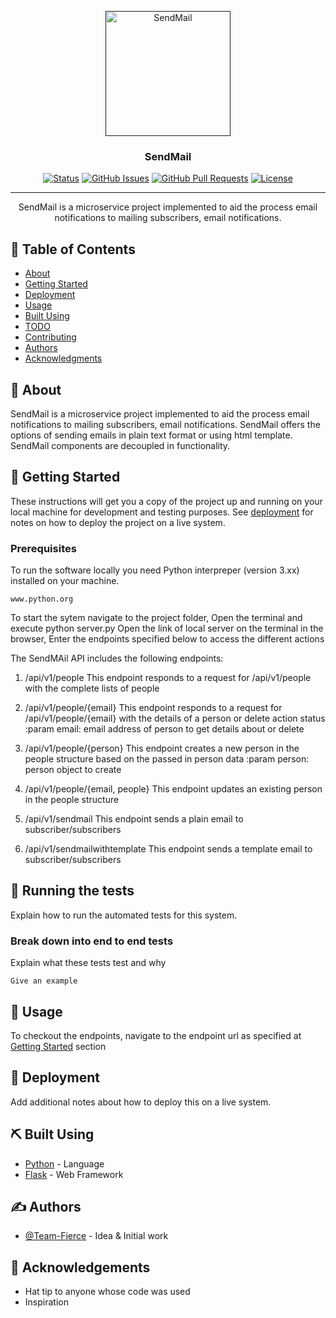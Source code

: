 <p align="center">
  <a href="" rel="noopener">
 <!-- <img width=200px height=200px src="https://i.imgur.com/6wj0hh6.jpg" alt="Project logo"></a> -->
 <img width=200px height=200px src="" alt="SendMail"></a>
</p>

<h3 align="center">SendMail</h3>

<div align="center">

[![Status](https://img.shields.io/badge/status-active-success.svg)]()
[![GitHub Issues](https://img.shields.io/github/issues/gblend/Team-Fierce_SendMail.svg)](https://github.com/gblend/Team-Fierce_SendMail/issues)
[![GitHub Pull Requests](https://img.shields.io/github/issues-pr/gblend/Team-Fierce_SendMail.svg)](https://github.com/gblend/Team-Fierce_SendMail/pulls)
[![License](https://img.shields.io/badge/license-MIT-blue.svg)](/LICENSE)

</div>

---

<p align="center"> SendMail is a microservice project implemented to aid the process email notifications to mailing subscribers, email notifications.
    <br> 
</p>

## 📝 Table of Contents

- [About](#about)
- [Getting Started](#getting_started)
- [Deployment](#deployment)
- [Usage](#usage)
- [Built Using](#built_using)
- [TODO](../TODO.md)
- [Contributing](../CONTRIBUTING.md)
- [Authors](#authors)
- [Acknowledgments](#acknowledgement)

## 🧐 About <a name = "about"></a>

SendMail is a microservice project implemented to aid the process email notifications to mailing subscribers, email notifications. SendMail offers the options of sending emails in plain text format or using html template. SendMail components are decoupled in functionality.



## 🏁 Getting Started <a name = "getting_started"></a>

These instructions will get you a copy of the project up and running on your local machine for development and testing purposes. See [deployment](#deployment) for notes on how to deploy the project on a live system.

### Prerequisites

To run the software locally you need Python interpreper (version 3.xx) installed on your machine.

```
www.python.org
```

To start the sytem navigate to the project folder,
Open the terminal and execute python server.py
Open the link of local server on the terminal in the browser,
Enter the endpoints specified below to access the different actions

The SendMAil API includes the following endpoints:

1. /api/v1/people 
   This endpoint responds to a request for /api/v1/people
   with the complete lists of people

2. /api/v1/people/{email} 
    This endpoint responds to a request for /api/v1/people/{email}
    with the details of a person or delete action status
    :param email:   email address of person to get details about or delete

3. /api/v1/people/{person} 
    This endpoint creates a new person in the people structure
    based on the passed in person data
    :param person:   person object to create

4. /api/v1/people/{email, people}
    This endpoint updates an existing person in the people structure

5. /api/v1/sendmail
    This endpoint sends a plain email to subscriber/subscribers

6. /api/v1/sendmailwithtemplate
    This endpoint sends a template email to subscriber/subscribers
    

## 🔧 Running the tests <a name = "tests"></a>

Explain how to run the automated tests for this system.

### Break down into end to end tests

Explain what these tests test and why

```
Give an example
```


## 🎈 Usage <a name="usage"></a>

To checkout the endpoints, navigate to the endpoint url as specified at [Getting Started](#getting_started) section

## 🚀 Deployment <a name = "deployment"></a>

Add additional notes about how to deploy this on a live system.

## ⛏️ Built Using <a name = "built_using"></a>

- [Python](https://www.python.org/) - Language
- [Flask](https://flask.palletsprojects.com/) - Web Framework

## ✍️ Authors <a name = "authors"></a>

- [@Team-Fierce](https://github.com/gblend/Team-Fierce_SendMail) - Idea & Initial work


## 🎉 Acknowledgements <a name = "acknowledgement"></a>

- Hat tip to anyone whose code was used
- Inspiration

